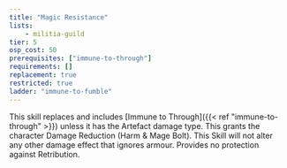 ```yaml
---
title: "Magic Resistance"
lists:
    - militia-guild
tier: 5
osp_cost: 50
prerequisites: ["immune-to-through"]
requirements: []
replacement: true
restricted: true
ladder: "immune-to-fumble"
---
```

This skill replaces and includes [Immune to Through]({{< ref "immune-to-through" >}}) unless it has the Artefact damage type. This grants the character Damage Reduction (Harm & Mage Bolt). This Skill will not alter any other damage effect that ignores armour. Provides no protection against Retribution.